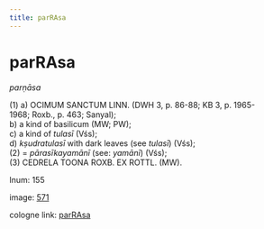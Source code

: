 ```yaml
---
title: parRAsa
---
```


# parRAsa

<i>parṇāsa</i>  <div n="P" />(1) a) <bot>OCIMUM SANCTUM LINN.</bot> (DWH 3, p. 86-88; KB 3, p. 1965- <div n="lb" />1968; Roxb., p. 463; Sanyal); <div n="P" />b) a kind of basilicum (MW; PW); <div n="P" />c) a kind of <i>tulasī</i> (Vśs); <div n="P" />d) <i>kṣudratulasī</i> with dark leaves (see <i>tulasī</i>) (Vśs); <div n="P" />(2) = <i>pārasīkayamānī</i> (see: <i>yamānī</i>) (Vśs); <div n="P" />(3) <bot>CEDRELA TOONA ROXB. EX ROTTL.</bot> (MW).

lnum: 155

image: [571](https://www.sanskrit-lexicon.uni-koeln.de/scans/csl-apidev/servepdf.php?dict=snp&page=571)

cologne link: [parRAsa](https://sanskrit-lexicon.uni-koeln.de/scans/csl-apidev/getword.php?dict=snp&key=parRAsa)

